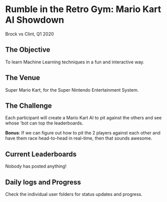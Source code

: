 # Rumble in the Retro Gym: Mario Kart AI Showdown
Brock vs Clint, Q1 2020

## The Objective
To learn Machine Learning techniques in a fun and interactive way.

## The Venue
Super Mario Kart, for the Super Nintendo Entertainment System.

## The Challenge
Each participant will create a Mario Kart AI to pit against the others and see whose 'bot can top the leaderboards.

**Bonus**: If we can figure out how to pit the 2 players against each other and have them race head-to-head in real-time, then that sounds awesome.

## Current Leaderboards
Nobody has posted anything!

## Daily logs and Progress
Check the individual user folders for status updates and progress.